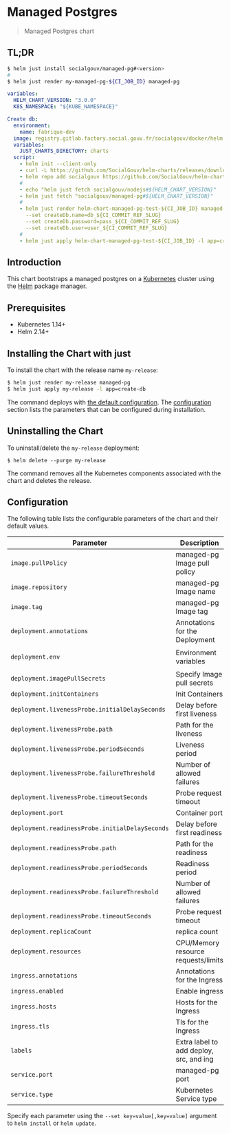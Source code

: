# Managed Postgres

> Managed Postgres chart

## TL;DR

```sh
$ helm just install socialgouv/managed-pg#<version>
#
$ helm just render my-managed-pg-${CI_JOB_ID} managed-pg
```

```yaml
variables:
  HELM_CHART_VERSION: "3.0.0"
  K8S_NAMESPACE: "${KUBE_NAMESPACE}"

Create db:
  environment:
    name: fabrique-dev
  image: registry.gitlab.factory.social.gouv.fr/socialgouv/docker/helm:0.25.0
  variables:
    JUST_CHARTS_DIRECTORY: charts
  script:
    - helm init --client-only
    - curl -L https://github.com/SocialGouv/helm-charts/releases/download/v${HELM_CHART_VERSION}/helm-just-linux-${HELM_CHART_VERSION}.tgz | tar -C $(helm home) -xzv
    - helm repo add socialgouv https://github.com/SocialGouv/helm-charts/releases/download/v${HELM_CHART_VERSION}
    #
    - echo "helm just fetch socialgouv/nodejs#${HELM_CHART_VERSION}"
    - helm just fetch "socialgouv/managed-pg#${HELM_CHART_VERSION}"
    #
    - helm just render helm-chart-managed-pg-test-${CI_JOB_ID} managed-pg
      --set createDb.name=db_${CI_COMMIT_REF_SLUG}
      --set createDb.password=pass_${CI_COMMIT_REF_SLUG}
      --set createDb.user=user_${CI_COMMIT_REF_SLUG}
    #
    - helm just apply helm-chart-managed-pg-test-${CI_JOB_ID} -l app=create-db
```

## Introduction

This chart bootstraps a managed postgres on a [Kubernetes](http://kubernetes.io) cluster using the [Helm](https://helm.sh) package manager.

## Prerequisites

- Kubernetes 1.14+
- Helm 2.14+

## Installing the Chart with just

To install the chart with the release name `my-release`:

```sh
$ helm just render my-release managed-pg
$ helm just apply my-release -l app=create-db
```

The command deploys with [the default configuration](./values.yaml). The [configuration](#configuration) section lists the parameters that can be configured during installation.

## Uninstalling the Chart

To uninstall/delete the `my-release` deployment:

```console
$ helm delete --purge my-release
```

The command removes all the Kubernetes components associated with the chart and deletes the release.

## Configuration

The following table lists the configurable parameters of the chart and their default values.

| Parameter                                       | Description                             | Default                               |
| ----------------------------------------------- | --------------------------------------- | ------------------------------------- |
| `image.pullPolicy`                              | managed-pg Image pull policy                | `IfNotPresent`                        |
| `image.repository`                              | managed-pg Image name                       | `node`                                |
| `image.tag`                                     | managed-pg Image tag                        | `lts-alpine`                          |
| `deployment.annotations`                        | Annotations for the Deployment          | `{}`                                  |
| `deployment.env`                                | Environment variables                   | `[{PORT: 80, NODE_ENV: "production"}` |
| `deployment.imagePullSecrets`                   | Specify Image pull secrets              | `[]`                                  |
| `deployment.initContainers`                     | Init Containers                         | `[]`                                  |
| `deployment.livenessProbe.initialDelaySeconds`  | Delay before first liveness             | `5`                                   |
| `deployment.livenessProbe.path`                 | Path for the liveness                   | `/`                                   |
| `deployment.livenessProbe.periodSeconds`        | Liveness period                         | `10`                                  |
| `deployment.livenessProbe.failureThreshold`     | Number of allowed failures              | `10`                                  |
| `deployment.livenessProbe.timeoutSeconds`       | Probe request timeout                   | `10`                                  |
| `deployment.port`                               | Container port                          | `80`                                  |
| `deployment.readinessProbe.initialDelaySeconds` | Delay before first readiness            | `5`                                   |
| `deployment.readinessProbe.path`                | Path for the readiness                  | `/`                                   |
| `deployment.readinessProbe.periodSeconds`       | Readiness period                        | `10`                                  |
| `deployment.readinessProbe.failureThreshold`    | Number of allowed failures              | `10`                                  |
| `deployment.readinessProbe.timeoutSeconds`      | Probe request timeout                   | `10`                                  |
| `deployment.replicaCount`                       | replica count                           | `1`                                   |
| `deployment.resources`                          | CPU/Memory resource requests/limits     | Memory: `16-32Mi`, CPU: `5-50m`       |
| `ingress.annotations`                           | Annotations for the Ingress             | `{}`                                  |
| `ingress.enabled`                               | Enable ingress                          | `false`                               |
| `ingress.hosts`                                 | Hosts for the Ingress                   | `[]`                                  |
| `ingress.tls`                                   | Tls for the Ingress                     | `[]`                                  |
| `labels`                                        | Extra label to add deploy, src, and ing | `{}`                                  |
| `service.port`                                  | managed-pg port                             | `ClusterIP`                           |
| `service.type`                                  | Kubernetes Service type                 | `ClusterIP`                           |

Specify each parameter using the `--set key=value[,key=value]` argument to `helm install` or `helm update`.
